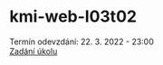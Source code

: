 # kmi-web-l03t02

Termín odevzdání: 22. 3. 2022 - 23:00 <br>
[Zadání úkolu](https://thomasparsley.cz/vyuka/2021-2022/kmi/tvorba-webovych-stranek/cviceni/struktura-stranky-a-prace-s-box-modelem#task-2)
